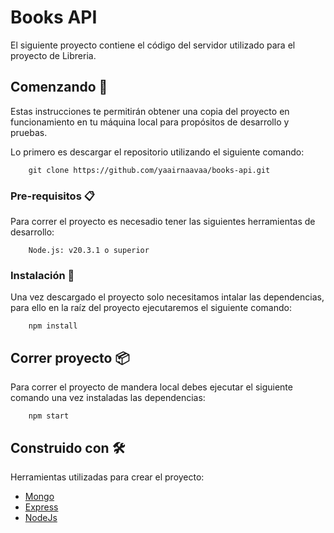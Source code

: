 
# Books API

El siguiente proyecto contiene el código del servidor utilizado para el proyecto de Libreria.

## Comenzando 🚀

Estas instrucciones te permitirán obtener una copia del proyecto en funcionamiento en tu máquina local para propósitos de desarrollo y pruebas.

Lo primero es descargar el repositorio utilizando el siguiente comando:

```
    git clone https://github.com/yaairnaavaa/books-api.git
```

### Pre-requisitos 📋

Para correr el proyecto es necesadio tener las siguientes herramientas de desarrollo:

```
    Node.js: v20.3.1 o superior
```

### Instalación 🔧

Una vez descargado el proyecto solo necesitamos intalar las dependencias, para ello en la raíz del proyecto ejecutaremos el siguiente comando:

```
    npm install
```

## Correr proyecto 📦

Para correr el proyecto de mandera local debes ejecutar el siguiente comando una vez instaladas las dependencias:

```
    npm start
```

## Construido con 🛠️

Herramientas utilizadas para crear el proyecto:

* [Mongo](http://www.dropwizard.io/1.0.2/docs/)
* [Express](https://expressjs.com/)
* [NodeJs](https://rometools.github.io/rome/)